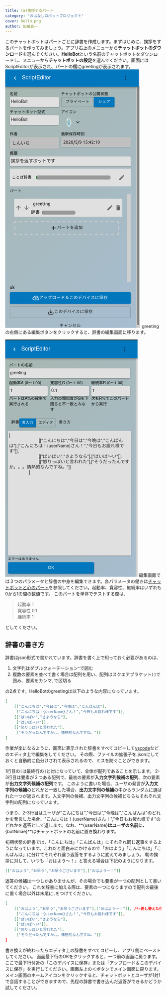 ```yaml
---
title: (a)挨拶するパート
category: "おはなしロボットプロジェクト"
cover: hello.png
author: 加藤真一
---
```


このチャットボットはパートごとに辞書を作成します。まずはじめに、挨拶をするパートを作ってみましょう。アプリ右上のメニューから**チャットボットのダウンロード**を選んでください。**HelloBot**という名前のチャットボットをダウンロードし、メニューから**チャットボットの設定**を選んでください。画面にはScriptEditorが表示され、パートの欄にgreetingが表示されます。
![settings1](./settings-1.png)
greetingの右側にある編集ボタンをクリックすると、辞書の編集画面に移ります。

![seeeings2](./settings-2.png)
編集画面では３つのパラメータと辞書の中身を編集できます。各パラメータの働きは[チャットボットと心のパート](../mind-part-theory/)を参照してください。起動率、寛容性、継続率はいずれも0から1の間の数値です。
このパートを単体でテストする際は、
>起動率 1  
>寛容性 0.1  
>継続率 1

としてください。

## 辞書の書き方
辞書はjson形式で書かれています。辞書を書く上で知っておく必要があるのは、

1. 文字列はダブルクォーテーション`"`で囲む
1. 複数の要素を並べて書く場合は配列を用い、配列はスクエアブラケット`[]`で囲み、要素をカンマ`,`で区切る

の2点です。HelloBotのgreetingは以下のような内容になっています。

```json
[
	[["こんにちは","今日は","今晩は","こんばんは"],
     ["こんにちは！{userName}さん！","今日もお疲れ様です"]],
	[["ばいばい","さようなら"],
     ["ばいば〜い"]],
	[["怒りっぽいと言われた"],
     ["そうだったんですか。。。情熱的なんですね。"]]
]
```

作業が楽になるように、画面に表示された辞書をすべてコピーして[vscode](https://code.visualstudio.com/)などのエディタ上で編集をしてください。
その際、ファイルの拡張子を.jsonにしておくと自動的に色分けされて表示されるので、ミスを防ぐことができます。

1行目の`[`は最終行の`]`と対になっていて、全体が配列であることを示します。
2-3行目は要素が２つある配列で、最初の要素が**入力文字列候補の配列**、次の要素が**出力文字列候補の配列**です。
このように書いた場合、ユーザの発言が**入力文字列の候補**のどれかと一致した場合、**出力文字列の候補**の中からランダムに選ばれた一つが返されます。入文字列の候補、出力文字列の候補どちらもそれぞれ文字列の配列になっています。  

つまり、2-3行目はユーザが"こんにちは","今日は","今晩は","こんばんは"のどれかを発言した場合、"こんにちは！{userName}さん！","今日もお疲れ様です"のどれかを返答として返します。なお、**{userName}**はユーザの名前に、**{botNmae}**はチャットボットの名前に置き換わります。

初期状態の辞書では、「こんにちは」「こんばんは」にそれぞれ同じ返事をするようになっています。これだと面白みにかけるので「おはよう」「こんにちは」「こんばんは」に分けてそれぞれ違う返答をするように変えてみましょう。
朝の挨拶に対して、いつも「おはよう〜！」と答える場合は下記のようになります。

```json
[["おはよう","お早う","お早うございます"],["おはよう〜！"]]
```

返答の候補は一つしかありませんが、その場合でも要素が一つの配列として書いてください。
これを辞書に加える際は、要素の一つになりますので配列の最後に置く場合以外は末尾に`,`をつけてください。

```json
[
	[["おはよう","お早う","お早うございます"],["おはよう〜！"]], /*←差し替えた行。末尾にカンマ*/
     ["こんにちは！{userName}さん！","今日もお疲れ様です"]],
	[["ばいばい","さようなら"],
     ["ばいば〜い"]],
	[["怒りっぽいと言われた"],
     ["そうだったんですか。。。情熱的なんですね。"]]
]
```

書き換えが終わったらエディタ上の辞書をすべてコピーし、アプリ側にペーストしてください。
画面最下行のOKをクリックすると、一つ前の画面に戻ります。ここで最下行付近の「このデバイスに保存」または「アップロード＆このデバイスに保存」を実行してください。画面左上の＜ボタンでメイン画面に戻ります。メイン画面のホームアイコンをクリックすると、チャットボットとユーザが1対1で会話することができますので、先程の辞書で書き込んだ返答ができるかどうか試してください。